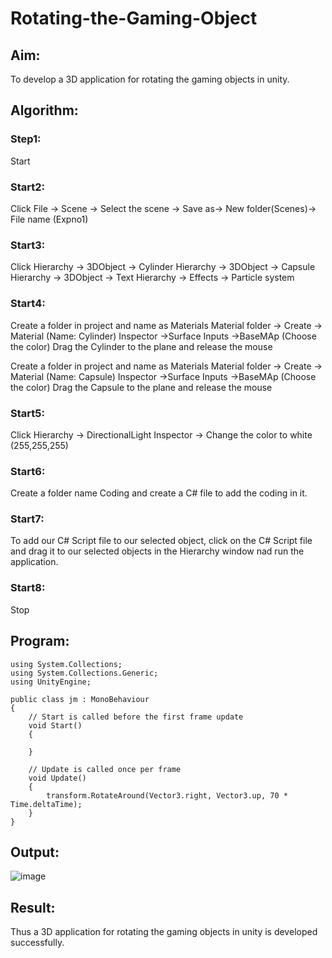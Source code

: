 # Rotating-the-Gaming-Object

## Aim:

To develop a 3D application for rotating the gaming objects in unity.

## Algorithm:

### Step1:

Start

### Start2:

Click File -> Scene -> Select the scene -> Save as-> New folder(Scenes)-> File name (Expno1)

### Start3:

Click Hierarchy -> 3DObject -> Cylinder
Hierarchy -> 3DObject -> Capsule
Hierarchy -> 3DObject -> Text
Hierarchy -> Effects -> Particle system

### Start4:

Create a folder in project and name as Materials
Material folder -> Create -> Material (Name: Cylinder)
Inspector ->Surface Inputs ->BaseMAp (Choose the color)
Drag the Cylinder to the plane and release the mouse

Create a folder in project and name as Materials
Material folder -> Create -> Material (Name: Capsule)
Inspector ->Surface Inputs ->BaseMAp (Choose the color)
Drag the Capsule to the plane and release the mouse

### Start5:

Click Hierarchy -> DirectionalLight
Inspector -> Change the color to white (255,255,255)

### Start6:

Create a folder name Coding and create a C# file to add the coding in it.

### Start7:

To add our C# Script file to our selected object, click on the C# Script file and drag it to our selected objects in the Hierarchy window nad run the application.

### Start8:

Stop

## Program:
```
using System.Collections;
using System.Collections.Generic;
using UnityEngine;

public class jm : MonoBehaviour
{
    // Start is called before the first frame update
    void Start()
    {
        
    }

    // Update is called once per frame
    void Update()
    {
        transform.RotateAround(Vector3.right, Vector3.up, 70 * Time.deltaTime);
    }
}
```
## Output:

![image](https://github.com/22008686/Rotating-the-Gaming-Object/assets/118916413/3048447b-b456-4aab-8a93-ec790c4dbd6c)

## Result:

Thus a 3D application for rotating the gaming objects in unity is developed successfully.
